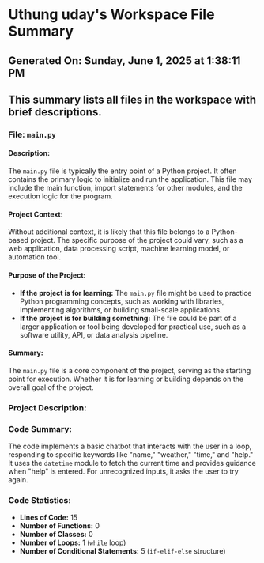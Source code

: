 # Uthung uday's Workspace File Summary
## Generated On: Sunday, June 1, 2025 at 1:38:11 PM
This summary lists all files in the workspace with brief descriptions.
---
### File: `main.py`

#### Description:
The `main.py` file is typically the entry point of a Python project. It often contains the primary logic to initialize and run the application. This file may include the main function, import statements for other modules, and the execution logic for the program.

#### Project Context:
Without additional context, it is likely that this file belongs to a Python-based project. The specific purpose of the project could vary, such as a web application, data processing script, machine learning model, or automation tool.

#### Purpose of the Project:
- **If the project is for learning:** The `main.py` file might be used to practice Python programming concepts, such as working with libraries, implementing algorithms, or building small-scale applications.
- **If the project is for building something:** The file could be part of a larger application or tool being developed for practical use, such as a software utility, API, or data analysis pipeline.

#### Summary:
The `main.py` file is a core component of the project, serving as the starting point for execution. Whether it is for learning or building depends on the overall goal of the project. 
### Project Description:
 ### Code Summary:
The code implements a basic chatbot that interacts with the user in a loop, responding to specific keywords like "name," "weather," "time," and "help." It uses the `datetime` module to fetch the current time and provides guidance when "help" is entered. For unrecognized inputs, it asks the user to try again.

### Code Statistics:
- **Lines of Code:** 15  
- **Number of Functions:** 0  
- **Number of Classes:** 0  
- **Number of Loops:** 1 (`while` loop)  
- **Number of Conditional Statements:** 5 (`if-elif-else` structure)
